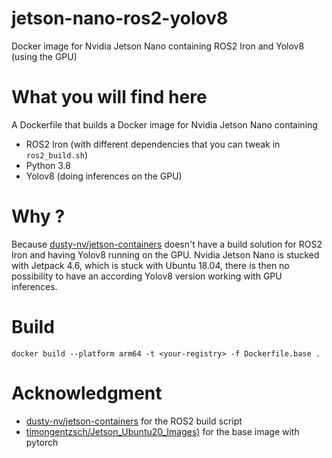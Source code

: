 # jetson-nano-ros2-yolov8
Docker image for Nvidia Jetson Nano containing ROS2 Iron and Yolov8 (using the GPU)

# What you will find here
A Dockerfile that builds a Docker image for Nvidia Jetson Nano containing 
- ROS2 Iron (with different dependencies that you can tweak in ``ros2_build.sh``)
- Python 3.8
- Yolov8 (doing inferences on the GPU)

# Why ?
Because [dusty-nv/jetson-containers](https://github.com/dusty-nv/jetson-containers) doesn't have a build solution for ROS2 Iron and having Yolov8 running on the GPU.
Nvidia Jetson Nano is stucked with Jetpack 4.6, which is stuck with Ubuntu 18.04, there is then no possibility to have an according Yolov8 version working 
with GPU inferences.

# Build
```
docker build --platform arm64 -t <your-registry> -f Dockerfile.base .
```

# Acknowledgment
- [dusty-nv/jetson-containers](https://github.com/dusty-nv/jetson-containers) for the ROS2 build script
- [timongentzsch/Jetson_Ubuntu20_Images)](https://github.com/timongentzsch/Jetson_Ubuntu20_Images) for the base image with pytorch
